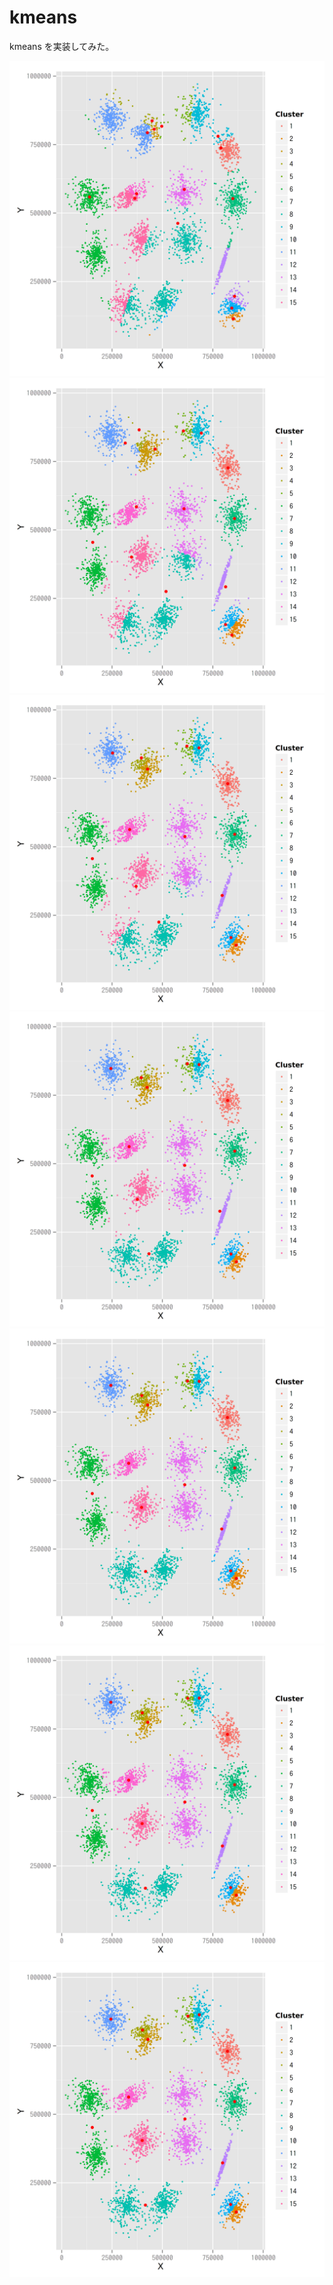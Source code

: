 kmeans
======

kmeans を実装してみた。

![step 0](images/graph-00.png)
![step 1](images/graph-01.png)
![step 2](images/graph-02.png)
![step 3](images/graph-03.png)
![step 4](images/graph-04.png)
![step 5](images/graph-05.png)
![step 6](images/graph-06.png)
